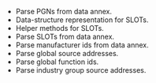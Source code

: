 
- Parse PGNs from data annex.
- Data-structure representation for SLOTs.
- Helper methods for SLOTs.
- Parse SLOTs from data annex.
- Parse manufacturer ids from data annex.
- Parse global source addresses.
- Parse global function ids.
- Parse industry group source addresses.
